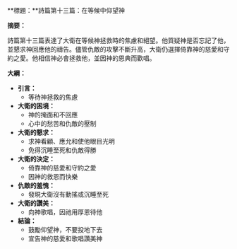 **標題：**詩篇第十三篇：在等候中仰望神

**摘要：**

詩篇第十三篇表達了大衛在等候神拯救時的焦慮和絕望。他質疑神是否忘記了他，並懇求神回應他的禱告。儘管仇敵的攻擊不斷升高，大衛仍選擇倚靠神的慈愛和守約之愛。他相信神必會拯救他，並因神的恩典而歡唱。

**大綱：**

* **引言：**
    * 等待神拯救的焦慮
* **大衛的困境：**
    * 神的掩面和不回應
    * 心中的愁苦和仇敵的壓制
* **大衛的懇求：**
    * 求神看顧、應允和使他眼目光明
    * 免得沉睡至死和仇敵得勝
* **大衛的決定：**
    * 倚靠神的慈愛和守約之愛
    * 因神的救恩而快樂
* **仇敵的羞愧：**
    * 發現大衛沒有動搖或沉睡至死
* **大衛的讚美：**
    * 向神歌唱，因祂用厚恩待他
* **結論：**
    * 鼓勵仰望神，不要投地下去
    * 宣告神的慈愛和歌唱讚美神